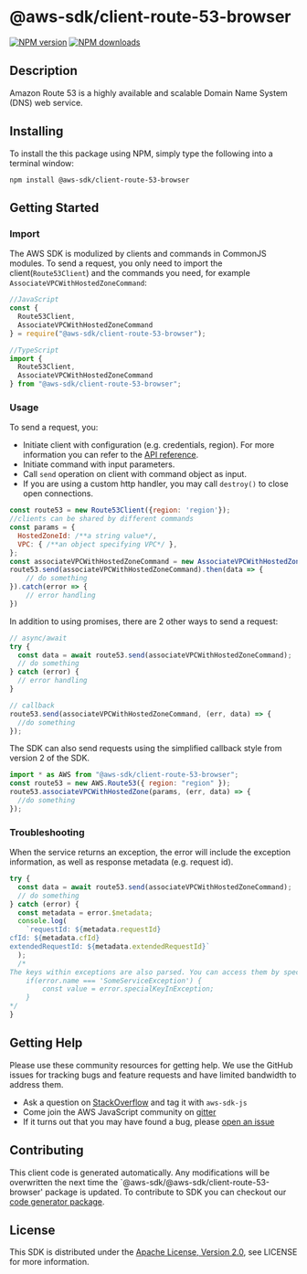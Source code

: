 # @aws-sdk/client-route-53-browser

[![NPM version](https://img.shields.io/npm/v/@aws-sdk/client-route-53-browser/preview.svg)](https://www.npmjs.com/package/@aws-sdk/client-route-53-browser)
[![NPM downloads](https://img.shields.io/npm/dm/@aws-sdk/client-route-53-browser.svg)](https://www.npmjs.com/package/@aws-sdk/client-route-53-browser)

## Description

<p>Amazon Route 53 is a highly available and scalable Domain Name System (DNS) web service.</p>

## Installing

To install the this package using NPM, simply type the following into a terminal window:

```
npm install @aws-sdk/client-route-53-browser
```

## Getting Started

### Import

The AWS SDK is modulized by clients and commands in CommonJS modules. To send a request, you only need to import the client(`Route53Client`) and the commands you need, for example `AssociateVPCWithHostedZoneCommand`:

```javascript
//JavaScript
const {
  Route53Client,
  AssociateVPCWithHostedZoneCommand
} = require("@aws-sdk/client-route-53-browser");
```

```javascript
//TypeScript
import {
  Route53Client,
  AssociateVPCWithHostedZoneCommand
} from "@aws-sdk/client-route-53-browser";
```

### Usage

To send a request, you:

- Initiate client with configuration (e.g. credentials, region). For more information you can refer to the [API reference][].
- Initiate command with input parameters.
- Call `send` operation on client with command object as input.
- If you are using a custom http handler, you may call `destroy()` to close open connections.

```javascript
const route53 = new Route53Client({region: 'region'});
//clients can be shared by different commands
const params = {
  HostedZoneId: /**a string value*/,
  VPC: { /**an object specifying VPC*/ },
};
const associateVPCWithHostedZoneCommand = new AssociateVPCWithHostedZoneCommand(params);
route53.send(associateVPCWithHostedZoneCommand).then(data => {
    // do something
}).catch(error => {
    // error handling
})
```

In addition to using promises, there are 2 other ways to send a request:

```javascript
// async/await
try {
  const data = await route53.send(associateVPCWithHostedZoneCommand);
  // do something
} catch (error) {
  // error handling
}
```

```javascript
// callback
route53.send(associateVPCWithHostedZoneCommand, (err, data) => {
  //do something
});
```

The SDK can also send requests using the simplified callback style from version 2 of the SDK.

```javascript
import * as AWS from "@aws-sdk/client-route-53-browser";
const route53 = new AWS.Route53({ region: "region" });
route53.associateVPCWithHostedZone(params, (err, data) => {
  //do something
});
```

### Troubleshooting

When the service returns an exception, the error will include the exception information, as well as response metadata (e.g. request id).

```javascript
try {
  const data = await route53.send(associateVPCWithHostedZoneCommand);
  // do something
} catch (error) {
  const metadata = error.$metadata;
  console.log(
    `requestId: ${metadata.requestId}
cfId: ${metadata.cfId}
extendedRequestId: ${metadata.extendedRequestId}`
  );
  /*
The keys within exceptions are also parsed. You can access them by specifying exception names:
    if(error.name === 'SomeServiceException') {
        const value = error.specialKeyInException;
    }
*/
}
```

## Getting Help

Please use these community resources for getting help. We use the GitHub issues for tracking bugs and feature requests and have limited bandwidth to address them.

- Ask a question on [StackOverflow](https://stackoverflow.com/questions/tagged/aws-sdk-js) and tag it with `aws-sdk-js`
- Come join the AWS JavaScript community on [gitter](https://gitter.im/aws/aws-sdk-js-v3)
- If it turns out that you may have found a bug, please [open an issue](https://github.com/aws/aws-sdk-js-v3/issues)

## Contributing

This client code is generated automatically. Any modifications will be overwritten the next time the `@aws-sdk/@aws-sdk/client-route-53-browser' package is updated. To contribute to SDK you can checkout our [code generator package][].

## License

This SDK is distributed under the
[Apache License, Version 2.0](http://www.apache.org/licenses/LICENSE-2.0),
see LICENSE for more information.

[code generator package]: https://github.com/aws/aws-sdk-js-v3/tree/master/packages/service-types-generator
[api reference]: https://docs.aws.amazon.com/AWSJavaScriptSDK/latest/
